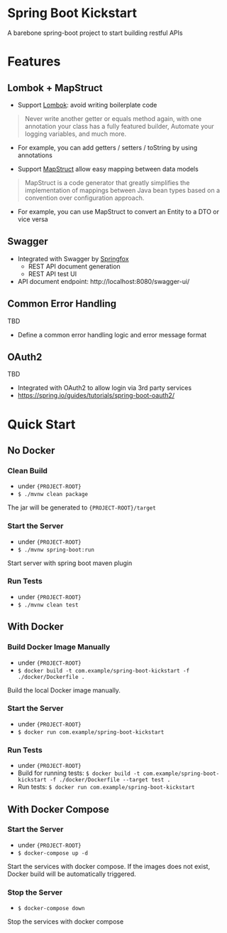 # Spring Boot Kickstart

A barebone spring-boot project to start building restful APIs

# Features

## Lombok + MapStruct

- Support [Lombok](https://projectlombok.org/): avoid writing boilerplate code

> Never write another getter or equals method again, with one annotation your class has a fully featured builder, Automate your logging variables, and much more.

- For example, you can add getters / setters / toString by using annotations

- Support [MapStruct](https://mapstruct.org/) allow easy mapping between data models

> MapStruct is a code generator that greatly simplifies the implementation of mappings between Java bean types based on a convention over configuration approach.

- For example, you can use MapStruct to convert an Entity to a DTO or vice versa

## Swagger

- Integrated with Swagger by [Springfox](https://springfox.github.io/springfox/docs/current/)
    - REST API document generation
    - REST API test UI
- API document endpoint: http://localhost:8080/swagger-ui/

## Common Error Handling

TBD

- Define a common error handling logic and error message format

## OAuth2

TBD

- Integrated with OAuth2 to allow login via 3rd party services
- https://spring.io/guides/tutorials/spring-boot-oauth2/

# Quick Start

## No Docker
### Clean Build

- under `{PROJECT-ROOT}`
- `$ ./mvnw clean package`

The jar will be generated to `{PROJECT-ROOT}/target`

### Start the Server

- under `{PROJECT-ROOT}`
- `$ ./mvnw spring-boot:run`

Start server with spring boot maven plugin

### Run Tests

- under `{PROJECT-ROOT}`
- `$ ./mvnw clean test`

## With Docker

### Build Docker Image Manually

- under `{PROJECT-ROOT}`
- `$ docker build -t com.example/spring-boot-kickstart -f ./docker/Dockerfile .`

Build the local Docker image manually.

### Start the Server

- under `{PROJECT-ROOT}`
- `$ docker run com.example/spring-boot-kickstart`

### Run Tests

- under `{PROJECT-ROOT}`
- Build for running tests: `$ docker build -t com.example/spring-boot-kickstart -f ./docker/Dockerfile --target test .`
- Run tests: `$ docker run com.example/spring-boot-kickstart`

## With Docker Compose

### Start the Server

- under `{PROJECT-ROOT}`
- `$ docker-compose up -d`

Start the services with docker compose. If the images does not exist, Docker build will be automatically triggered.

### Stop the Server

- `$ docker-compose down`

Stop the services with docker compose
